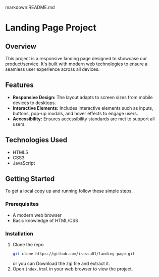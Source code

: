 markdown:README.md
# Landing Page Project

## Overview
This project is a responsive landing page designed to showcase our product/service. It's built with modern web technologies to ensure a seamless user experience across all devices.

## Features
- **Responsive Design:** The layout adapts to screen sizes from mobile devices to desktops.
- **Interactive Elements:** Includes interactive elements such as inputs, buttons, pop-up modals, and hover effects to engage users.
- **Accessibility:** Ensures accessibility standards are met to support all users.

## Technologies Used
- HTML5
- CSS3 
- JavaScript

## Getting Started
To get a local copy up and running follow these simple steps.

### Prerequisites
- A modern web browser
- Basic knowledge of HTML/CSS

### Installation
1. Clone the repo
   ```sh
   git clone https://github.com/isissa01/landing-page.git
   ```
   or you can Download the zip file and extract it.
2. Open `index.html` in your web browser to view the project.


